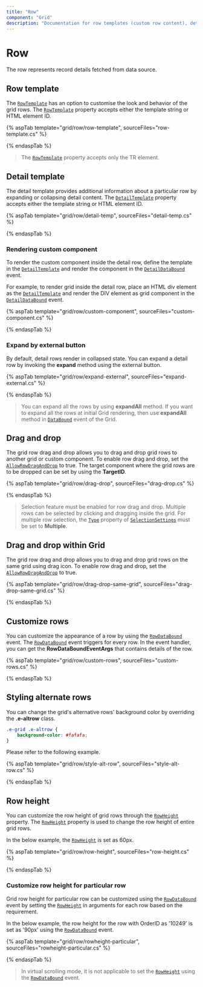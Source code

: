 ```yaml
---
title: "Row"
component: "Grid"
description: "Documentation for row templates (custom row content), detail templates, and DataGrid row styles."
---
```


# Row

The row represents record details fetched from data source.

## Row template

The [`RowTemplate`](https://help.syncfusion.com/cr/cref_files/aspnetcore-js2/Syncfusion.EJ2~Syncfusion.EJ2.Grids.Grid~RowTemplate.html) has an option to customise the look and behavior of the grid rows. The [`RowTemplate`](https://help.syncfusion.com/cr/cref_files/aspnetcore-js2/Syncfusion.EJ2~Syncfusion.EJ2.Grids.Grid~RowTemplate.html) property accepts either
the template string or HTML element ID.

{% aspTab template="grid/row/row-template", sourceFiles="row-template.cs" %}

{% endaspTab %}

> The [`RowTemplate`](https://help.syncfusion.com/cr/cref_files/aspnetcore-js2/Syncfusion.EJ2~Syncfusion.EJ2.Grids.Grid~RowTemplate.html) property accepts only the TR element.

## Detail template

The detail template provides additional information about a particular row by expanding or collapsing detail content. The [`DetailTemplate`](https://help.syncfusion.com/cr/cref_files/aspnetcore-js2/Syncfusion.EJ2~Syncfusion.EJ2.Grids.Grid~DetailTemplate.html) property accepts either
the template string or HTML element ID.

{% aspTab template="grid/row/detail-temp", sourceFiles="detail-temp.cs" %}

{% endaspTab %}

### Rendering custom component

To render the custom component inside the detail row, define the template in the [`DetailTemplate`](https://help.syncfusion.com/cr/cref_files/aspnetcore-js2/Syncfusion.EJ2~Syncfusion.EJ2.Grids.Grid~DetailTemplate.html) and render the
component in the [`DetailDataBound`](https://help.syncfusion.com/cr/cref_files/aspnetcore-js2/Syncfusion.EJ2~Syncfusion.EJ2.Grids.Grid~DetailDataBound.html) event.

For example, to render grid inside the detail row, place an HTML div element as the [`DetailTemplate`](https://help.syncfusion.com/cr/cref_files/aspnetcore-js2/Syncfusion.EJ2~Syncfusion.EJ2.Grids.Grid~DetailTemplate.html) and render the DIV element as grid component in the [`DetailDataBound`](https://help.syncfusion.com/cr/cref_files/aspnetcore-js2/Syncfusion.EJ2~Syncfusion.EJ2.Grids.Grid~DetailDataBound.html) event.

{% aspTab template="grid/row/custom-component", sourceFiles="custom-component.cs" %}

{% endaspTab %}

### Expand by external button

By default, detail rows render in collapsed state. You can expand a detail row by invoking the **expand** method using the external button.

{% aspTab template="grid/row/expand-external", sourceFiles="expand-external.cs" %}

{% endaspTab %}

> You can expand all the rows by using **expandAll** method.
> If you want to expand all the rows at initial Grid rendering, then use **expandAll** method in [`DataBound`](https://help.syncfusion.com/cr/cref_files/aspnetcore-js2/Syncfusion.EJ2~Syncfusion.EJ2.Grids.Grid~DataBound.html) event of the Grid.

## Drag and drop

The grid row drag and drop allows you to drag and drop grid rows to another grid or custom component. To enable row drag and drop, set the [`AllowRowDragAndDrop`](https://help.syncfusion.com/cr/cref_files/aspnetcore-js2/Syncfusion.EJ2~Syncfusion.EJ2.Grids.Grid~AllowRowDragAndDrop.html) to true.
The target component where the grid rows are to be dropped can be set by using
the **TargetID**.

{% aspTab template="grid/row/drag-drop", sourceFiles="drag-drop.cs" %}

{% endaspTab %}

> Selection feature must be enabled for row drag and drop.
> Multiple rows can be selected by clicking and dragging inside the grid.
For multiple row selection, the [`Type`](https://help.syncfusion.com/cr/cref_files/aspnetcore-js2/Syncfusion.EJ2~Syncfusion.EJ2.Grids.GridSelectionSettings~Type.html) property of [`SelectionSettings`](https://help.syncfusion.com/cr/cref_files/aspnetcore-js2/Syncfusion.EJ2~Syncfusion.EJ2.Grids.GridSelectionSettings.html) must be set to **Multiple**.

## Drag and drop within Grid

The grid row drag and drop allows you to drag and drop grid rows on the same grid using drag icon. To enable row drag and drop, set the [`AllowRowDragAndDrop`](https://help.syncfusion.com/cr/cref_files/aspnetcore-js2/Syncfusion.EJ2~Syncfusion.EJ2.Grids.Grid~AllowRowDragAndDrop.html) to true.

{% aspTab template="grid/row/drag-drop-same-grid", sourceFiles="drag-drop-same-grid.cs" %}

{% endaspTab %}

## Customize rows

You can customize the appearance of a row by using the [`RowDataBound`](https://help.syncfusion.com/cr/cref_files/aspnetcore-js2/Syncfusion.EJ2~Syncfusion.EJ2.Grids.Grid~RowDataBound.html) event.
The [`RowDataBound`](https://help.syncfusion.com/cr/cref_files/aspnetcore-js2/Syncfusion.EJ2~Syncfusion.EJ2.Grids.Grid~RowDataBound.html) event triggers for every row. In the event handler, you can get the **RowDataBoundEventArgs** that contains details of the row.

{% aspTab template="grid/row/custom-rows", sourceFiles="custom-rows.cs" %}

{% endaspTab %}

## Styling alternate rows

You can change the grid's alternative rows' background color by overriding the **.e-altrow** class.

```css
.e-grid .e-altrow {
    background-color: #fafafa;
}
```

Please refer to the following example.

{% aspTab template="grid/row/style-alt-row", sourceFiles="style-alt-row.cs" %}

{% endaspTab %}

## Row height

You can customize the row height of grid rows through the [`RowHeight`](https://help.syncfusion.com/cr/cref_files/aspnetcore-js2/Syncfusion.EJ2~Syncfusion.EJ2.Grids.Grid~RowHeight.html) property. The [`RowHeight`](https://help.syncfusion.com/cr/cref_files/aspnetcore-js2/Syncfusion.EJ2~Syncfusion.EJ2.Grids.Grid~RowHeight.html) property
is used to change the row height of entire grid rows.

In the below example, the [`RowHeight`](https://help.syncfusion.com/cr/cref_files/aspnetcore-js2/Syncfusion.EJ2~Syncfusion.EJ2.Grids.Grid~RowHeight.html) is set as 60px.

{% aspTab template="grid/row/row-height", sourceFiles="row-height.cs" %}

{% endaspTab %}

### Customize row height for particular row

Grid row height for particular row can be customized using the [`RowDataBound`](https://help.syncfusion.com/cr/cref_files/aspnetcore-js2/Syncfusion.EJ2~Syncfusion.EJ2.Grids.Grid~RowDataBound.html)
event by setting the [`RowHeight`](https://help.syncfusion.com/cr/cref_files/aspnetcore-js2/Syncfusion.EJ2~Syncfusion.EJ2.Grids.Grid~RowHeight.html) in arguments for each row based on the requirement.

In the below example, the row height for the row with OrderID as '10249' is set as '90px' using the [`RowDataBound`](https://help.syncfusion.com/cr/cref_files/aspnetcore-js2/Syncfusion.EJ2~Syncfusion.EJ2.Grids.Grid~RowDataBound.html) event.

{% aspTab template="grid/row/rowheight-particular", sourceFiles="rowheight-particular.cs" %}

{% endaspTab %}

> In virtual scrolling mode, it is not applicable to set the [`RowHeight`](https://help.syncfusion.com/cr/cref_files/aspnetcore-js2/Syncfusion.EJ2~Syncfusion.EJ2.Grids.Grid~RowDataBound.html) using the [`RowDataBound`](https://help.syncfusion.com/cr/cref_files/aspnetcore-js2/Syncfusion.EJ2~Syncfusion.EJ2.Grids.Grid~RowDataBound.html) event.
